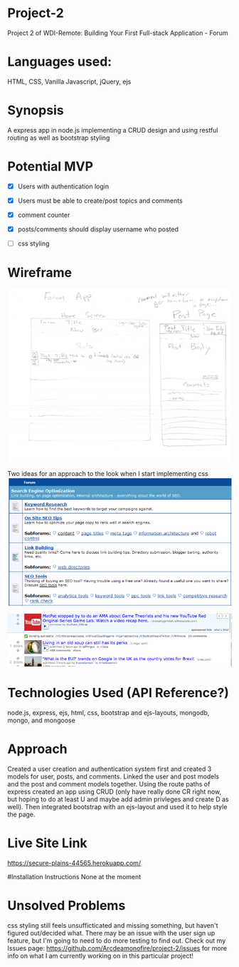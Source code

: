 # Project-2
Project 2 of WDI-Remote: Building Your First Full-stack Application - Forum

# Languages used:
HTML, CSS, Vanilla Javascript, jQuery, ejs

# Synopsis
A express app in node.js implementing a CRUD design and using restful routing as well as bootstrap styling

# Potential MVP
- [x] Users with authentication login
- [x] Users must be able to create/post topics and comments
- [x] comment counter
- [x] posts/comments should display username who posted
- [ ] css styling


# Wireframe

![alt text](https://github.com/Arcdeamonofire/project-2/blob/master/devstuff/images/Wireframe.png)

Two ideas for an approach to the look when I start implementing css
![alt text](https://github.com/Arcdeamonofire/project-2/blob/master/devstuff/images/forum-thumb.png)

![alt text](https://github.com/Arcdeamonofire/project-2/blob/master/devstuff/images/reddit.png)

# Technologies Used (API Reference?)
node.js, express, ejs, html, css, bootstrap and ejs-layouts, mongodb, mongo, and mongoose

# Approach
Created a user creation and authentication system first and created 3 models for user, posts, and comments. Linked the user and post models and the post and comment models together. Using the route paths of express created an app using CRUD (only have really done CR right now, but hoping to do at least U and maybe add admin privleges and create D as well). Then integrated bootstrap with an ejs-layout and used it to help style the page.

# Live Site Link

https://secure-plains-44565.herokuapp.com/

#Installation Instructions
None at the moment

# Unsolved Problems
css styling still feels unsufficticated and missing something, but haven't figured out/decided what. There may be an issue with the user sign up feature, but I'm going to need to do more testing to find out. Check out my Issues page: https://github.com/Arcdeamonofire/project-2/issues for more info on what I am currently working on in this particular project!